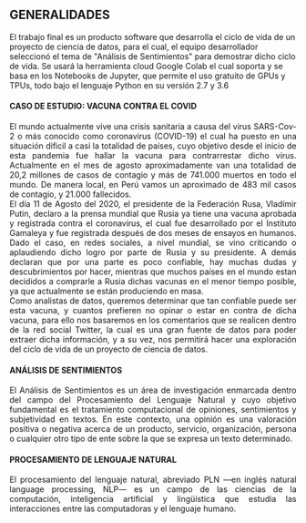 ## GENERALIDADES
El trabajo final es un producto software que desarrolla el ciclo de vida de un proyecto de ciencia de datos, para el cual, el equipo desarrollador seleccionó el tema de "Análisis de Sentimientos" para demostrar dicho ciclo de vida.
Se usará la herramienta cloud Google Colab el cual soporta y se basa en los Notebooks de Jupyter, que permite el uso gratuito de GPUs y TPUs, todo bajo el lenguaje Python en su versión 2.7 y 3.6
#### CASO DE ESTUDIO: VACUNA CONTRA EL COVID
<p style='text-align: justify;'> El mundo actualmente vive una crisis sanitaria a causa del virus SARS-Cov-2 o más conocido como coronavirus (COVID-19) el cual ha puesto en una situación dificil a casi la totalidad de países, cuyo objetivo desde el inicio de esta pandemia fue hallar la vacuna para contrarrestar dicho virus. Actualmente en el mes de agosto aproximadamente van una totalidad de 20,2 millones de casos de contagio y más de 741.000 muertos en todo el mundo. De manera local, en Perú vamos un aproximado de 483 mil casos de contagio, y 21.000 fallecidos. <br> El día 11 de Agosto del 2020, el presidente de la Federación Rusa, Vladímir Putin, declaro a la prensa mundial que Rusia ya tiene una vacuna aprobada y registrada contra el coronavirus, el cual fue desarrollado por el Instituto Gamaleya y fue registrada después de dos meses de ensayos en humanos. Dado el caso, en redes sociales, a nivel mundial, se vino criticando o aplaudiendo dicho logro por parte de Rusia y su presidente. A demás declaran que por una parte es poco confiable, hay muchas dudas y descubrimientos por hacer, mientras que muchos países en el mundo estan decididos a comprarle a Rusia dichas vacunas en el menor tiempo posible, ya que actualmente se están produciendo en masa.<br> Como analistas de datos, queremos determinar que tan confiable puede ser esta vacuna, y cuantos prefieren no opinar o estar en contra de dicha vacuna, para ello nos basaremos en los comentarios que se realicen dentro de la red social Twitter, la cual es una gran fuente de datos para poder extraer dicha información, y a su vez, nos permitirá hacer una exploración del ciclo de vida de un proyecto de ciencia de datos.</p>

#### ANÁLISIS DE SENTIMIENTOS
<p style='text-align: justify;'> El Análisis de Sentimientos es un área de investigación enmarcada dentro del campo del Procesamiento del Lenguaje Natural y cuyo objetivo fundamental es el tratamiento computacional de opiniones, sentimientos y subjetividad en textos. En este contexto, una opinión es una valoración positiva o negativa acerca de un producto, servicio, organización, persona o cualquier otro tipo de ente sobre la que se expresa un texto determinado.</p>

#### PROCESAMIENTO DE LENGUAJE NATURAL
<p style='text-align: justify;'>El procesamiento del lenguaje natural, abreviado PLN​​ —en inglés natural language processing, NLP— es un campo de las ciencias de la computación, inteligencia artificial y lingüística que estudia las interacciones entre las computadoras y el lenguaje humano.</p>